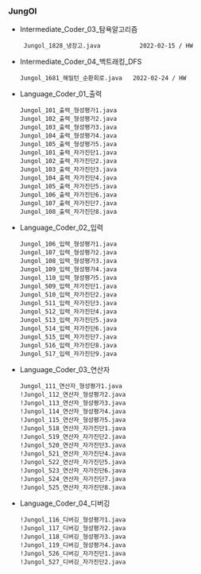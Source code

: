 ### JungOl 
 - Intermediate_Coder_03_탐욕알고리즘

		Jungol_1828_냉장고.java		   2022-02-15 / HW
 - 	Intermediate_Coder_04_백트래킹_DFS

		Jungol_1681_해밀턴_순환회로.java	2022-02-24 / HW
 - 	Language_Coder_01_출력

		Jungol_101_출력_형성평가1.java
		Jungol_102_출력_형성평가2.java
		Jungol_103_출력_형성평가3.java
		Jungol_104_출력_형성평가4.java
		Jungol_105_출력_형성평가5.java
		Jungol_101_출력_자가진단1.java
		Jungol_102_출력_자가진단2.java
		Jungol_103_출력_자가진단3.java
		Jungol_104_출력_자가진단4.java
		Jungol_105_출력_자가진단5.java
		Jungol_106_출력_자가진단6.java
		Jungol_107_출력_자가진단7.java
		Jungol_108_출력_자가진단8.java
 - 	Language_Coder_02_입력
		
		Jungol_106_입력_형성평가1.java
		Jungol_107_입력_형성평가2.java
		Jungol_108_입력_형성평가3.java
		Jungol_109_입력_형성평가4.java
		Jungol_110_입력_형성평가5.java
		Jungol_509_입력_자가진단1.java
		Jungol_510_입력_자가진단2.java
		Jungol_511_입력_자가진단3.java
		Jungol_512_입력_자가진단4.java
		Jungol_513_입력_자가진단5.java
		Jungol_514_입력_자가진단6.java
		Jungol_515_입력_자가진단7.java
		Jungol_516_입력_자가진단8.java
		Jungol_517_입력_자가진단9.java
 - 	Language_Coder_03_연산자

		Jungol_111_연산자_형성평가1.java
		!Jungol_112_연산자_형성평가2.java
		!Jungol_113_연산자_형성평가3.java
		!Jungol_114_연산자_형성평가4.java
		!Jungol_115_연산자_형성평가5.java
		!Jungol_518_연산자_자가진단1.java
		!Jungol_519_연산자_자가진단2.java
		!Jungol_520_연산자_자가진단3.java
		!Jungol_521_연산자_자가진단4.java
		!Jungol_522_연산자_자가진단5.java
		!Jungol_523_연산자_자가진단6.java
		!Jungol_524_연산자_자가진단7.java
		!Jungol_525_연산자_자가진단8.java
 - 	Language_Coder_04_디버깅
 
		!Jungol_116_디버깅_형성평가1.java
		!Jungol_117_디버깅_형성평가2.java
		!Jungol_118_디버깅_형성평가3.java
		!Jungol_119_디버깅_형성평가4.java
		!Jungol_526_디버깅_자가진단1.java
		!Jungol_527_디버깅_자가진단2.java
